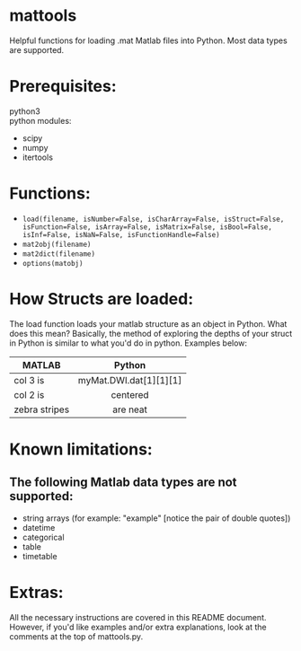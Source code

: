 # mattools
Helpful functions for loading .mat Matlab files into Python. Most data types are supported.       
       
# Prerequisites:     
python3    
python modules:     
+ scipy    
+ numpy    
+ itertools    
      
# Functions:     
+ `load(filename, isNumber=False, isCharArray=False, isStruct=False, isFunction=False, isArray=False, isMatrix=False, isBool=False, isInf=False, isNaN=False, isFunctionHandle=False)`     
+ `mat2obj(filename)`     
+ `mat2dict(filename)`    
+ `options(matobj)`    

# How Structs are loaded:
The load function loads your matlab structure as an object in Python. What does this mean? Basically, the method of exploring the depths of your struct in Python is similar to what you'd do in python. Examples below:      

| MATLAB        | Python        |
| ------------- |:-------------:|
| col 3 is      | myMat.DWI.dat[1][1][1] |
| col 2 is      | centered      |
| zebra stripes | are neat      |
       
# Known limitations:    
## The following Matlab data types are not supported:   
+ string arrays (for example: "example" \[notice the pair of double quotes])   
+ datetime   
+ categorical   
+ table    
+ timetable    

# Extras:
All the necessary instructions are covered in this README document. However, if you'd like examples and/or extra explanations, look at the comments at the top of mattools.py.
